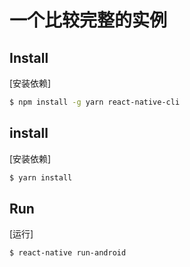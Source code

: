 一个比较完整的实例
===

Install
-------
[安装依赖]

```bash
$ npm install -g yarn react-native-cli
```

install
-------
[安装依赖]

```bash
$ yarn install
```

Run
-------
[运行]

```bash
$ react-native run-android
```
